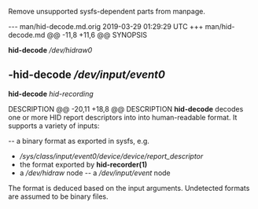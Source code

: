 Remove unsupported sysfs-dependent parts from manpage.

--- man/hid-decode.md.orig	2019-03-29 01:29:29 UTC
+++ man/hid-decode.md
@@ -11,8 +11,6 @@ SYNOPSIS
 
 **hid-decode** */dev/hidraw0*
 
-**hid-decode** */dev/input/event0*
-
 **hid-decode** *hid-recording*
 
 DESCRIPTION
@@ -20,11 +18,8 @@ DESCRIPTION
 **hid-decode** decodes one or more HID report descriptors into into
 human-readable format. It supports a variety of inputs:
 
-- a binary format as exported in sysfs, e.g.
-  _/sys/class/input/event0/device/device/report_descriptor_
 - the format exported by **hid-recorder(1)**
 - a _/dev/hidraw_ node
-- a _/dev/input/event_ node
 
 The format is deduced based on the input arguments. Undetected formats are
 assumed to be binary files.

